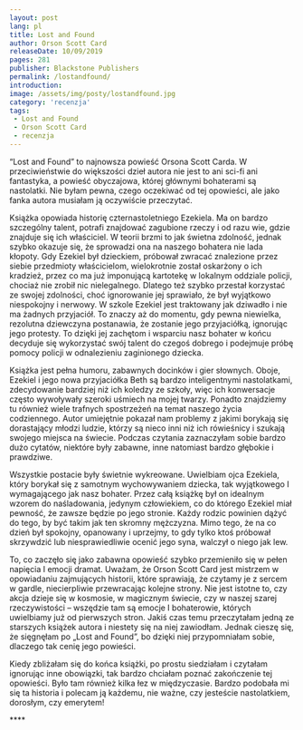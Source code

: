 ```yaml
---
layout: post
lang: pl
title: Lost and Found
author: Orson Scott Card
releaseDate: 10/09/2019
pages: 281
publisher: Blackstone Publishers
permalink: /lostandfound/
introduction:
image: /assets/img/posty/lostandfound.jpg
category: 'recenzja'
tags:
 - Lost and Found
 - Orson Scott Card
 - recenzja
---
```


  “Lost and Found” to najnowsza powieść Orsona Scott Carda. W przeciwieństwie do większości dzieł autora nie jest to ani sci-fi ani fantastyka, a powieść obyczajowa, której głównymi bohaterami są nastolatki. Nie byłam pewna, czego oczekiwać od tej opowieści, ale jako fanka autora musiałam ją oczywiście przeczytać.

  Książka opowiada historię czternastoletniego Ezekiela. Ma on bardzo szczególny talent, potrafi znajdować zagubione rzeczy i od razu wie, gdzie znajduje się ich właściciel. W teorii brzmi to jak świetna zdolność, jednak szybko okazuje się, że sprowadzi ona na naszego bohatera nie lada kłopoty. Gdy Ezekiel był dzieckiem, próbował zwracać znalezione przez siebie przedmioty właścicielom, wielokrotnie został oskarżony o ich kradzież, przez co ma już imponującą kartotekę w lokalnym oddziale policji, chociaż nie zrobił nic nielegalnego. Dlatego też szybko przestał korzystać ze swojej zdolności, choć ignorowanie jej sprawiało, że był wyjątkowo niespokojny i nerwowy. W szkole Ezekiel jest traktowany jak dziwadło i nie ma żadnych przyjaciół. To znaczy aż do momentu, gdy pewna niewielka, rezolutna dziewczyna postanawia, że zostanie jego przyjaciółką, ignorując jego protesty. To dzięki jej zachętom i wsparciu nasz bohater w końcu decyduje się wykorzystać swój talent do czegoś dobrego i podejmuje próbę pomocy policji w odnalezieniu zaginionego dziecka.

  Książka jest pełna humoru, zabawnych docinków i gier słownych. Oboje, Ezekiel i jego nowa przyjaciółka Beth są bardzo inteligentnymi nastolatkami, zdecydowanie bardziej niż ich koledzy ze szkoły, więc ich konwersacje często wywoływały szeroki uśmiech na mojej twarzy. Ponadto znajdziemy tu również wiele trafnych spostrzeżeń na temat naszego życia codziennego. Autor umiejętnie pokazał nam problemy z jakimi borykają się dorastający młodzi ludzie, którzy są nieco inni niż ich rówieśnicy i szukają swojego miejsca na świecie. Podczas czytania zaznaczyłam sobie bardzo dużo cytatów, niektóre były zabawne, inne natomiast bardzo głębokie i prawdziwe.

  Wszystkie postacie były świetnie wykreowane. Uwielbiam ojca Ezekiela, który borykał się z samotnym wychowywaniem dziecka, tak wyjątkowego I wymagającego jak nasz bohater. Przez całą książkę był on idealnym wzorem do naśladowania, jedynym człowiekiem, co do którego Ezekiel miał pewność, że zawsze będzie po jego stronie. Każdy rodzic powinien dążyć do tego, by być takim jak ten skromny mężczyzna. Mimo tego, że na co dzień był spokojny, opanowany i uprzejmy, to gdy tylko ktoś próbował skrzywdzić lub niesprawiedliwie ocenić jego syna, walczył o niego jak lew.

  To, co zaczęło się jako zabawna opowieść szybko przemieniło się w pełen napięcia I emocji dramat. Uważam, że Orson Scott Card jest mistrzem w opowiadaniu zajmujących historii, które sprawiają, że czytamy je z sercem w gardle, niecierpliwie przewracając kolejne strony. Nie jest istotne to, czy akcja dzieje się w kosmosie, w magicznym świecie, czy w naszej szarej rzeczywistości – wszędzie tam są emocje I bohaterowie, których uwielbiamy już od pierwszych stron. Jakiś czas temu przeczytałam jedną ze starszych książek autora i niestety się na niej zawiodłam. Jednak cieszę się, że sięgnęłam po „Lost and Found”, bo dzięki niej przypomniałam sobie, dlaczego tak cenię jego powieści.

  Kiedy zbliżałam się do końca książki, po prostu siedziałam i czytałam ignorując inne obowiązki, tak bardzo chciałam poznać zakończenie tej opowieści. Było tam również kilka łez w międzyczasie. Bardzo podobała mi się ta historia i polecam ją każdemu, nie ważne, czy jesteście nastolatkiem, dorosłym, czy emerytem!


  \*\*\*\*

